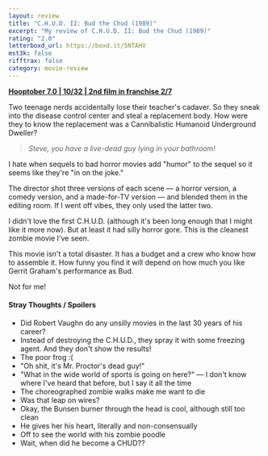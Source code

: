 ```yaml
---
layout: review
title: "C.H.U.D. II: Bud the Chud (1989)"
excerpt: "My review of C.H.U.D. II: Bud the Chud (1989)"
rating: "2.0"
letterboxd_url: https://boxd.it/5NTAHV
mst3k: false
rifftrax: false
category: movie-review
---
```


<b><a href="https://boxd.it/pOK5i/detail" title="Hooptober 7.0 | 10/32 | 2nd film in franchise 2/7" target="_blank" rel="noopener">Hooptober 7.0 | 10/32 | 2nd film in franchise 2/7</a></b>

Two teenage nerds accidentally lose their teacher's cadaver. So they sneak into the disease control center and steal a replacement body. How were they to know the replacement was a Cannibalistic Humanoid Underground Dweller?

<blockquote><i>Steve, you have a live-dead guy lying in your bathroom!</i></blockquote>I hate when sequels to bad horror movies add "humor" to the sequel so it seems like they're "in on the joke."

The director shot three versions of each scene — a horror version, a comedy version, and a made-for-TV version — and blended them in the editing room. If I went off vibes, they only used the latter two.

I didn't love the first C.H.U.D. (although it's been long enough that I might like it more now). But at least it had silly horror gore. This is the cleanest zombie movie I've seen.

This movie isn't a total disaster. It has a budget and a crew who know how to assemble it. How funny you find it will depend on how much you like Gerrit Graham's performance as Bud.

Not for me!

#### Stray Thoughts / Spoilers

- Did Robert Vaughn do any unsilly movies in the last 30 years of his career?
- Instead of destroying the C.H.U.D., they spray it with some freezing agent. And they don't show the results!
- The poor frog :(
- "Oh shit, it's Mr. Proctor's dead guy!"
- "What in the wide world of sports is going on here?" — I don't know where I've heard that before, but I say it all the time
- The choreographed zombie walks make me want to die
- Was that leap on wires?
- Okay, the Bunsen burner through the head is cool, although still too clean
- He gives her his heart, literally and non-consensually
- Off to see the world with his zombie poodle
- Wait, when did he become a CHUD??
